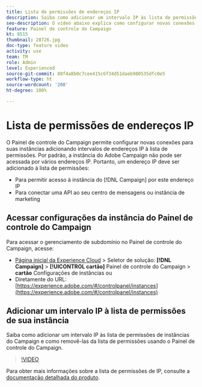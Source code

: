 ```yaml
---
title: Lista de permissões de endereços IP
description: Saiba como adicionar um intervalo IP às lista de permissões de instâncias do Campaign e como removê-las da lista de permissões usando o Painel de controle do Campaign.
seo-description: O vídeo abaixo explica como configurar novas conexões para suas instâncias, permitindo a listagem de intervalos de endereços IP.
feature: Painel de controle do Campaign
kt: 8515
thumbnail: 28726.jpg
doc-type: feature video
activity: use
team: TM
role: Admin
level: Experienced
source-git-commit: 88f4a8b0c7cee415c6f34d51daeb980535dfc0e5
workflow-type: ht
source-wordcount: '208'
ht-degree: 100%

---
```


# Lista de permissões de endereços IP

O Painel de controle do Campaign permite configurar novas conexões para suas instâncias adicionando intervalos de endereços IP à lista de permissões. Por padrão, a instância do Adobe Campaign não pode ser acessada por vários endereços IP. Portanto, um endereço IP deve ser adicionado à lista de permissões:

* Para permitir acesso à instância do [!DNL Campaign] por este endereço IP
* Para conectar uma API ao seu centro de mensagens ou instância de marketing

## Acessar configurações da instância do Painel de controle do Campaign

Para acessar o gerenciamento de subdomínio no Painel de controle do Campaign, acesse:

* [Página inicial da Experience Cloud](https://experience.adobe.com/#/home) > Seletor de solução: **[!DNL Campaign]** > **[!UICONTROL cartão]** Painel de controle do Campaign > **cartão** Configurações de instâncias
ou
* Diretamente do URL: [https://experience.adobe.com/#/controlpanel/instances](https://experience.adobe.com/#/controlpanel/instances)

## Adicionar um intervalo IP à lista de permissões de sua instância

Saiba como adicionar um intervalo IP às lista de permissões de instâncias do Campaign e como removê-las da lista de permissões usando o Painel de controle do Campaign.

>[!VIDEO](https://video.tv.adobe.com/v/28726?quality=12)

Para obter mais informações sobre a lista de permissões de IP, consulte a [documentação detalhada do produto](https://experienceleague.adobe.com/docs/control-panel/using/sftp-management/ip-range-allow-listing.html?lang=pt-BR).
